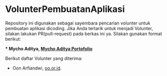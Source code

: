 # VolunterPembuatanAplikasi
Repository ini digunakan sebagai sayembara pencarian volunter untuk pembuatan aplikasi dicoding.
Jika Anda tertarik untuk menjadi Volunter, silakan lakukan PR(pull-request) pada berkas ini ya. Silakan gunakan format berikut:


**\* Mycho Aditya, [Mycho Aditya Portofolio](Semarang)**


Berikut daftar Volunter yang diterima:

* Oon Arfiandwi, [oo.or.id](https://oo.or.id).
